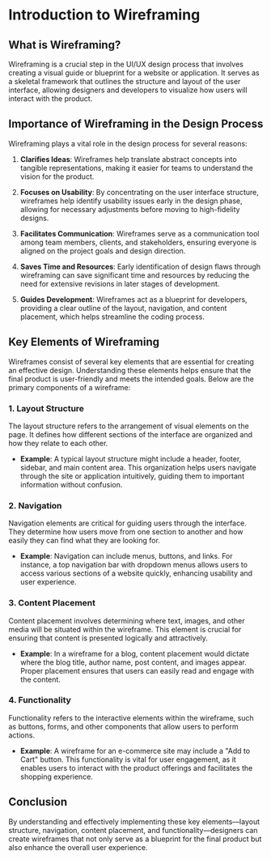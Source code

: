 # Introduction to Wireframing

## What is Wireframing?

Wireframing is a crucial step in the UI/UX design process that involves creating a visual guide or blueprint for a website or application. It serves as a skeletal framework that outlines the structure and layout of the user interface, allowing designers and developers to visualize how users will interact with the product.

## Importance of Wireframing in the Design Process

Wireframing plays a vital role in the design process for several reasons:

1. **Clarifies Ideas**: Wireframes help translate abstract concepts into tangible representations, making it easier for teams to understand the vision for the product.

2. **Focuses on Usability**: By concentrating on the user interface structure, wireframes help identify usability issues early in the design phase, allowing for necessary adjustments before moving to high-fidelity designs.

3. **Facilitates Communication**: Wireframes serve as a communication tool among team members, clients, and stakeholders, ensuring everyone is aligned on the project goals and design direction.

4. **Saves Time and Resources**: Early identification of design flaws through wireframing can save significant time and resources by reducing the need for extensive revisions in later stages of development.

5. **Guides Development**: Wireframes act as a blueprint for developers, providing a clear outline of the layout, navigation, and content placement, which helps streamline the coding process.

## Key Elements of Wireframing

Wireframes consist of several key elements that are essential for creating an effective design. Understanding these elements helps ensure that the final product is user-friendly and meets the intended goals. Below are the primary components of a wireframe:

### 1. Layout Structure

The layout structure refers to the arrangement of visual elements on the page. It defines how different sections of the interface are organized and how they relate to each other.

- **Example**: A typical layout structure might include a header, footer, sidebar, and main content area. This organization helps users navigate through the site or application intuitively, guiding them to important information without confusion.

### 2. Navigation

Navigation elements are critical for guiding users through the interface. They determine how users move from one section to another and how easily they can find what they are looking for.

- **Example**: Navigation can include menus, buttons, and links. For instance, a top navigation bar with dropdown menus allows users to access various sections of a website quickly, enhancing usability and user experience.

### 3. Content Placement

Content placement involves determining where text, images, and other media will be situated within the wireframe. This element is crucial for ensuring that content is presented logically and attractively.

- **Example**: In a wireframe for a blog, content placement would dictate where the blog title, author name, post content, and images appear. Proper placement ensures that users can easily read and engage with the content.

### 4. Functionality

Functionality refers to the interactive elements within the wireframe, such as buttons, forms, and other components that allow users to perform actions.

- **Example**: A wireframe for an e-commerce site may include a "Add to Cart" button. This functionality is vital for user engagement, as it enables users to interact with the product offerings and facilitates the shopping experience.

## Conclusion

By understanding and effectively implementing these key elements—layout structure, navigation, content placement, and functionality—designers can create wireframes that not only serve as a blueprint for the final product but also enhance the overall user experience.

